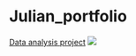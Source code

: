 # Julian_portfolio
[Data analysis project](https://julianshalash.github.io/Julian_portfolio/)
![](https://github.com/Julianshalash/Julian_portfolio/commit/9973b67d5f90e01e556e9196ea671a6065c37b00#diff-67fbf5e8f47fd4d012eae80fd62e8234acd22637f7399fe0e779d48fb9519c8b)
